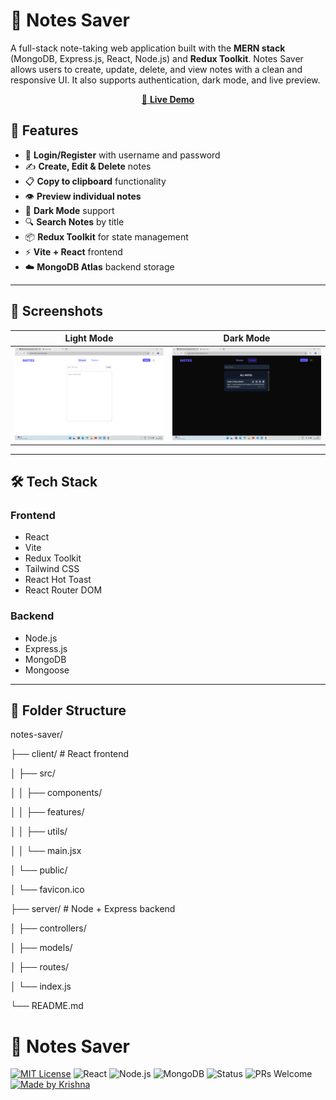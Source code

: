 # 📝 Notes Saver

A full-stack note-taking web application built with the **MERN stack** (MongoDB, Express.js, React, Node.js) and **Redux Toolkit**. Notes Saver allows users to create, update, delete, and view notes with a clean and responsive UI. It also supports authentication, dark mode, and live preview.

<p align="center">
  <a href="https://notes-saver-nine.vercel.app/" target="_blank">
    🔗 <strong>Live Demo</strong>
  </a>
</p>


## 🚀 Features

- 🔐 **Login/Register** with username and password
- ✍️ **Create, Edit & Delete** notes
- 📋 **Copy to clipboard** functionality
- 👁️ **Preview individual notes**
- 🌙 **Dark Mode** support
- 🔍 **Search Notes** by title
- 📦 **Redux Toolkit** for state management
- ⚡ **Vite + React** frontend
- ☁️ **MongoDB Atlas** backend storage

---

## 📸 Screenshots

| Light Mode | Dark Mode |
|------------|-----------|
| ![light](client/public/screenshots/light.png) | ![dark](client/public/screenshots/dark.png) |


---

## 🛠 Tech Stack

### Frontend
- React
- Vite
- Redux Toolkit
- Tailwind CSS
- React Hot Toast
- React Router DOM

### Backend
- Node.js
- Express.js
- MongoDB
- Mongoose

---

## 📁 Folder Structure
notes-saver/

├── client/ # React frontend

│ ├── src/

│ │ ├── components/

│ │ ├── features/

│ │ ├── utils/

│ │ └── main.jsx

│ └── public/

│ └── favicon.ico

├── server/ # Node + Express backend

│ ├── controllers/

│ ├── models/

│ ├── routes/

│ └── index.js

└── README.md

# 📝 Notes Saver

[![MIT License](https://img.shields.io/badge/license-MIT-blue.svg)](LICENSE)
![React](https://img.shields.io/badge/Frontend-React-blue)
![Node.js](https://img.shields.io/badge/Backend-Node.js-green)
![MongoDB](https://img.shields.io/badge/Database-MongoDB-brightgreen)
![Status](https://img.shields.io/badge/status-Active-success)
![PRs Welcome](https://img.shields.io/badge/PRs-welcome-brightgreen.svg)
[![Made by Krishna](https://img.shields.io/badge/Made%20By-Krishna%20Maurya-blueviolet)](https://github.com/itzkerry)
